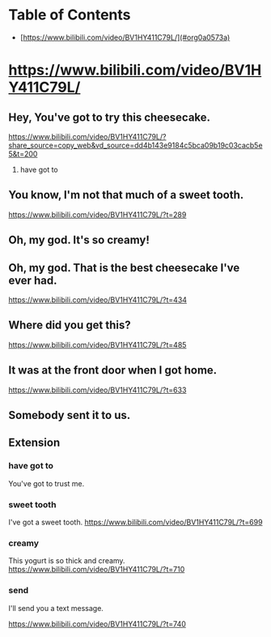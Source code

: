 
# Table of Contents

-   [https://www.bilibili.com/video/BV1HY411C79L/](#org0a0573a)



<a id="org0a0573a"></a>

# <https://www.bilibili.com/video/BV1HY411C79L/>


## Hey, You've got to try this cheesecake.

<https://www.bilibili.com/video/BV1HY411C79L/?share_source=copy_web&vd_source=dd4b143e9184c5bca09b19c03cacb5e5&t=200>

1.  have got to


## You know, I'm not that much of a sweet tooth.

<https://www.bilibili.com/video/BV1HY411C79L/?t=289>


## Oh, my god. It's so creamy!


## Oh, my god. That is the best cheesecake I've ever had.

<https://www.bilibili.com/video/BV1HY411C79L/?t=434>


## Where did you get this?

<https://www.bilibili.com/video/BV1HY411C79L/?t=485>


## It was at the front door when I got home.

<https://www.bilibili.com/video/BV1HY411C79L/?t=633>


## Somebody sent it to us.


## Extension


### have got to

You've got to trust me.


### sweet tooth

I've got a sweet tooth.
<https://www.bilibili.com/video/BV1HY411C79L/?t=699>


### creamy

This yogurt is so thick and creamy.
<https://www.bilibili.com/video/BV1HY411C79L/?t=710>


### send

I'll send you a text message.

<https://www.bilibili.com/video/BV1HY411C79L/?t=740>

